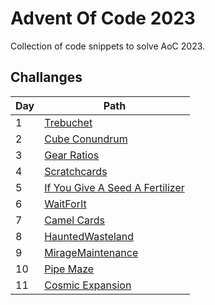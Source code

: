 # Advent Of Code 2023

Collection of code snippets to solve AoC 2023.

## Challanges

| Day | Path                                                                    |
|-----|-------------------------------------------------------------------------|
| 1   | [Trebuchet](AdventOfCode2023/Puzzle/Day1/Day1.cs)                       |
| 2   | [Cube Conundrum](AdventOfCode2023/Puzzle/Day2/Day2.cs)                  |
| 3   | [Gear Ratios](AdventOfCode2023/Puzzle/Day3/Day3.cs)                     |
| 4   | [Scratchcards](AdventOfCode2023/Puzzle/Day4/Day4.cs)                    |
| 5   | [If You Give A Seed A Fertilizer](AdventOfCode2023/Puzzle/Day5/Day5.cs) |
| 6   | [WaitForIt](AdventOfCode2023/Puzzle/Day6/Day6.cs)                       |
| 7   | [Camel Cards](AdventOfCode2023/Puzzle/Day7/Day7.cs)                     |
| 8   | [HauntedWasteland](AdventOfCode2023/Puzzle/Day8/Day8.cs)                |
| 9   | [MirageMaintenance](AdventOfCode2023/Puzzle/Day9/Day9.cs)               |
| 10  | [Pipe Maze](AdventOfCode2023/Puzzle/Day10/Day10.cs)                     |
| 11  | [Cosmic Expansion](AdventOfCode2023/Puzzle/Day11/Day11.cs)              |